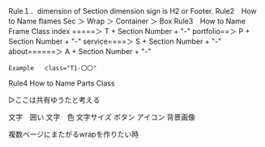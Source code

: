Rule１．dimension of Section 
    dimension sign is H2 or Footer.
Rule2　How to Name flames
    Sec ＞ Wrap ＞ Container ＞ Box
Rule3　How to Name  Frame Class
    index =====＞ T + Section Number + "-"
    portfolio==＞ P + Section Number + "-"
    service====＞ S + Section Number + "-"
    about======＞ A + Section Number + "-"

    Example   class="T1-〇〇"

Rule4  How to Name Parts Class

▷ここは共有ゆうたと考える

文字　囲い
文字　色
文字サイズ
ボタン
アイコン
背景画像







複数ページにまたがるwrapを作りたい時

